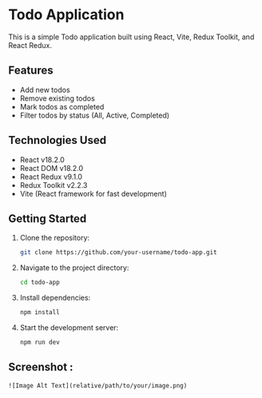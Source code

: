 # Todo Application

This is a simple Todo application built using React, Vite, Redux Toolkit, and React Redux.

## Features

- Add new todos
- Remove existing todos
- Mark todos as completed
- Filter todos by status (All, Active, Completed)

## Technologies Used

- React v18.2.0
- React DOM v18.2.0
- React Redux v9.1.0
- Redux Toolkit v2.2.3
- Vite (React framework for fast development)

## Getting Started

1. Clone the repository:

   ```bash
   git clone https://github.com/your-username/todo-app.git

2. Navigate to the project directory:
    ```bash
    cd todo-app

3. Install dependencies:
    ```bash
    npm install

4. Start the development server:
    ```bash
    npm run dev

## Screenshot :
    ![Image Alt Text](relative/path/to/your/image.png)
